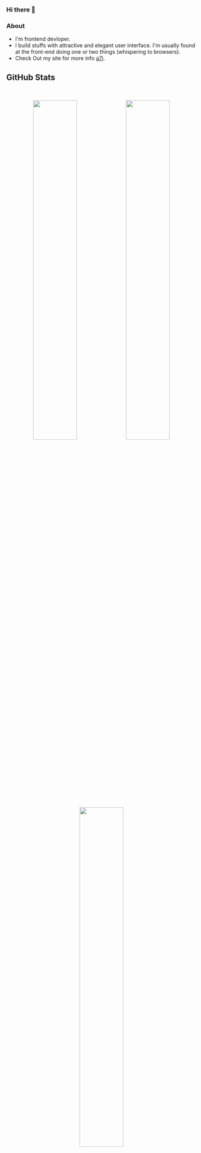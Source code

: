 ### Hi there 👋

<!--
**realabdullah/realabdullah** is a ✨ _special_ ✨ repository because its `README.md` (this file) appears on your GitHub profile.

Here are some ideas to get you started:

- 🔭 I’m currently working on ...
- 🌱 I’m currently learning ...
- 👯 I’m looking to collaborate on ...
- 🤔 I’m looking for help with ...
- 💬 Ask me about ...
- 📫 How to reach me: ...
- 😄 Pronouns: ...
- ⚡ Fun fact: ...
-->

### About

- I'm frontend devloper.
- I build stuffs with attractive and elegant user interface. I'm usually found at the front-end doing one or two things (whispering to browsers).
- Check Out my site for more info [a7i](https://a7i.vercel.app/).

## GitHub Stats
<br>
<p align="center">
  <img width="48%" src="https://github-readme-stats.vercel.app/api?username=realabdullah&count_private=true&show_icons=true&theme=outrun" />
  <img width="48%" src="https://github-readme-streak-stats.herokuapp.com/?user=realabdullah&theme=radical" />
  <img width="48%" src="https://github-readme-stats.vercel.app/api/top-langs/?username=realabdullah&layout=compact" />
</p>

